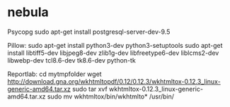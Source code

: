 # nebula
Psycopg
sudo apt-get install postgresql-server-dev-9.5

Pillow:
sudo apt-get install python3-dev python3-setuptools
sudo apt-get install libtiff5-dev libjpeg8-dev zlib1g-dev libfreetype6-dev liblcms2-dev libwebp-dev tcl8.6-dev tk8.6-dev python-tk

Reportlab:
cd mytmpfolder
wget http://download.gna.org/wkhtmltopdf/0.12/0.12.3/wkhtmltox-0.12.3_linux-generic-amd64.tar.xz
sudo tar xvf wkhtmltox-0.12.3_linux-generic-amd64.tar.xz
sudo mv wkhtmltox/bin/wkhtmlto* /usr/bin/

